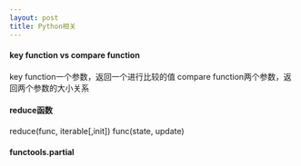 ```yaml
---
layout: post
title: Python相关
---
```


#### key function vs compare function
key function一个参数，返回一个进行比较的值
compare function两个参数，返回两个参数的大小关系

#### reduce函数
reduce(func, iterable[,init])
func(state, update)

#### functools.partial
